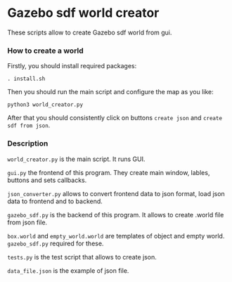 # Gazebo sdf world creator
These scripts allow to create Gazebo sdf world from gui.

### How to create a world
Firstly, you should install required packages:

`. install.sh`

Then you should run the main script and configure the map as you like:

`python3 world_creator.py`

After that you should consistently click on buttons `create json` and `create sdf from json`.

### Description
`world_creator.py` is the main script. It runs GUI.

`gui.py` the frontend of this program. They create main window, lables, buttons and sets callbacks.

`json_converter.py` allows to convert frontend data to json format, load json data to frontend and to backend.

`gazebo_sdf.py` is the backend of this program. It allows to create .world file from json file. 

`box.world` and `empty_world.world` are templates of object and empty world. `gazebo_sdf.py` required for these.

`tests.py` is the test script that allows to create json.

`data_file.json` is the example of json file. 
